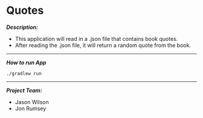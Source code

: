 # Quotes


***Description:***  
- This application will read in a .json file that contains book quotes.
- After reading the .json file, it will return a random quote from the book.
-- -

***How to run App***  

`./gradlew run`
-- -

***Project Team:***  
- Jason Wilson
- Jon Rumsey